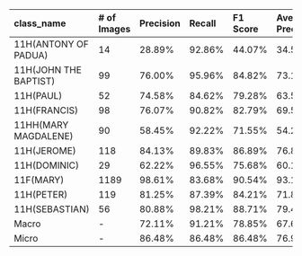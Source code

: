 | class_name            | # of Images   | Precision   | Recall   | F1 Score   | Average Precision   |
|:----------------------|:--------------|:------------|:---------|:-----------|:--------------------|
| 11H(ANTONY OF PADUA)  | 14            | 28.89%      | 92.86%   | 44.07%     | 34.54%              |
| 11H(JOHN THE BAPTIST) | 99            | 76.00%      | 95.96%   | 84.82%     | 73.14%              |
| 11H(PAUL)             | 52            | 74.58%      | 84.62%   | 79.28%     | 63.53%              |
| 11H(FRANCIS)          | 98            | 76.07%      | 90.82%   | 82.79%     | 69.57%              |
| 11HH(MARY MAGDALENE)  | 90            | 58.45%      | 92.22%   | 71.55%     | 54.28%              |
| 11H(JEROME)           | 118           | 84.13%      | 89.83%   | 86.89%     | 76.83%              |
| 11H(DOMINIC)          | 29            | 62.22%      | 96.55%   | 75.68%     | 60.13%              |
| 11F(MARY)             | 1189          | 98.61%      | 83.68%   | 90.54%     | 93.19%              |
| 11H(PETER)            | 119           | 81.25%      | 87.39%   | 84.21%     | 71.81%              |
| 11H(SEBASTIAN)        | 56            | 80.88%      | 98.21%   | 88.71%     | 79.49%              |
| Macro                 | -             | 72.11%      | 91.21%   | 78.85%     | 67.65%              |
| Micro                 | -             | 86.48%      | 86.48%   | 86.48%     | 76.94%              |